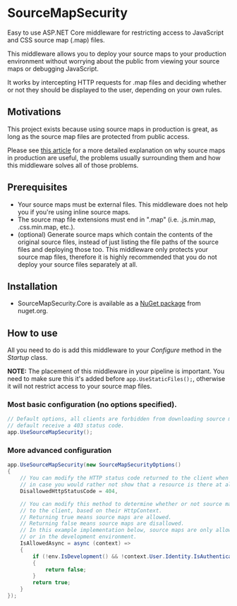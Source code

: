 # SourceMapSecurity

Easy to use ASP.NET Core middleware for restricting access to JavaScript and CSS source map (.map) files.

This middleware allows you to deploy your source maps to your production environment without worrying about the public from viewing your source maps or debugging JavaScript. 

It works by intercepting HTTP requests for .map files and deciding whether or not they should be displayed to the user, depending on your own rules. 

## Motivations 
This project exists because using source maps in production is great, as long as the source map files are protected from public access.

Please see [this article](https://www.davidomid.com/using-production-source-maps-securely-in-aspnet-core) for a more detailed explanation on why source maps in production are useful, the problems usually surrounding them and how this middleware solves all of those problems. 

## Prerequisites
- Your source maps must be external files. This middleware does not help you if you're using inline source maps. 
- The source map file extensions must end in ".map" (i.e. .js.min.map, .css.min.map, etc.). 
- (optional) Generate source maps which contain the contents of the original source files, instead of just listing the file paths of the source files and deploying those too. This middleware only protects your source map files, therefore it is highly recommended that you do not deploy your source files separately at all.

## Installation
- SourceMapSecurity.Core is available as a [NuGet package](https://www.nuget.org/packages/SourceMapSecurity.Core) from nuget.org. 

## How to use
All you need to do is add this middleware to your *Configure* method in the *Startup* class. 

**NOTE:** The placement of this middleware in your pipeline is important. You need to make sure this it's added before `app.UseStaticFiles();`,
otherwise it will not restrict access to your source map files. 

### Most basic configuration (no options specified). 

```csharp
// Default options, all clients are forbidden from downloading source maps and by 
// default receive a 403 status code. 
app.UseSourceMapSecurity();
```

### More advanced configuration  

```csharp
app.UseSourceMapSecurity(new SourceMapSecurityOptions()
{
    // You can modify the HTTP status code returned to the client when they don't have access, 
	// in case you would rather not show that a resource is there at all. 
    DisallowedHttpStatusCode = 404,

    // You can modify this method to determine whether or not source maps should be returned 
	// to the client, based on their HttpContext.
    // Returning true means source maps are allowed. 
    // Returning false means source maps are disallowed. 
    // In this example implementation below, source maps are only allowed if you're logged in, 
	// or in the development environment. 
    IsAllowedAsync = async (context) =>
    {
        if (!env.IsDevelopment() && !context.User.Identity.IsAuthenticated)
        {
            return false;
        }
        return true;
    }
}); 
```


